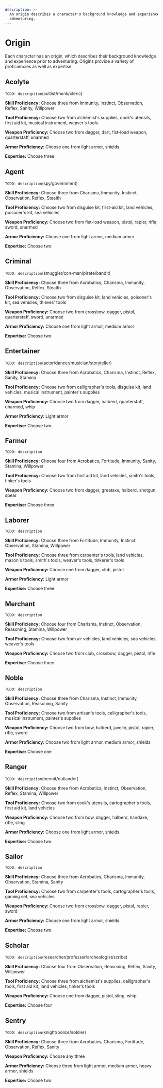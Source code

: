 ```yaml
---
description: >-
  An origin describes a character's background knowledge and experience prior to
  adventuring.
---
```


# Origin

Each character has an origin, which describes their background knowledge and experience prior to adventuring. Origins provide a variety of proficiencies as well as expertise.

## Acolyte

`TODO: description`\(cultist/monk/cleric\)

**Skill Proficiency:** Choose three from Immunity, Instinct, Observation, Reflex, Sanity, Willpower

**Tool Proficiency:** Choose two from alchemist's supplies, cook's utensils, first aid kit, musical instrument, weaver's tools

**Weapon Proficiency:** Choose two from dagger, dart, fist-load weapon, quarterstaff, unarmed

**Armor Proficiency:** Choose one from light armor, shields

**Expertise:** Choose three

## Agent

`TODO: description`\(spy/government\)

**Skill Proficiency:** Choose three from Charisma, Immunity, Instinct, Observation, Reflex, Stealth

**Tool Proficiency:** Choose two from disguise kit, first-aid kit, land vehicles, poisoner's kit, sea vehicles

**Weapon Proficiency:** Choose two from fist-load weapon, pistol, rapier, rifle, sword, unarmed

**Armor Proficiency:** Choose one from light armor, medium armor

**Expertise:** Choose two

## Criminal

`TODO: description`\(smuggler/con-man/pirate/bandit\)

**Skill Proficiency:** Choose three from Acrobatics, Charisma, Immunity, Observation, Reflex, Stealth

**Tool Proficiency:** Choose two from disguise kit, land vehicles, poisoner's kit, sea vehicles, thieves' tools

**Weapon Proficiency:** Choose two from crossbow, dagger, pistol, quarterstaff, sword, unarmed

**Armor Proficiency:** Choose one from light armor, medium armor

**Expertise:** Choose two

## Entertainer

`TODO: description`\(actor/dancer/musician/storyteller\)

**Skill Proficiency:** Choose three from Acrobatics, Charisma, Instinct, Reflex, Sanity, Stamina

**Tool Proficiency:** Choose two from calligrapher's tools, disguise kit, land vehicles, musical instrument, painter's supplies

**Weapon Proficiency:** Choose two from dagger, halberd, quarterstaff, unarmed, whip

**Armor Proficiency:** Light armor

**Expertise:** Choose two

## Farmer

`TODO: description`

**Skill Proficiency:** Choose four from Acrobatics, Fortitude, Immunity, Sanity, Stamina, Willpower

**Tool Proficiency:** Choose two from first aid kit, land vehicles, smith's tools, tinker's tools

**Weapon Proficiency:** Choose two from dagger, greataxe, halberd, shotgun, spear

**Expertise:** Choose three

## Laborer

`TODO: description`

**Skill Proficiency:** Choose three from Fortitude, Immunity, Instinct, Observation, Stamina, Willpower

**Tool Proficiency:** Choose three from carpenter's tools, land vehicles, mason's tools, smith's tools, weaver's tools, tinkerer's tools

**Weapon Proficiency:** Choose one from dagger, club, pistol

**Armor Proficiency:** Light armor

**Expertise:** Choose three

## Merchant

`TODO: description`

**Skill Proficiency:** Choose four from Charisma, Instinct, Observation, Reasoning, Stamina, Willpower

**Tool Proficiency:** Choose two from air vehicles, land vehicles, sea vehicles, weaver's tools

**Weapon Proficiency:** Choose two from club, crossbow, dagger, pistol, rifle

**Expertise:** Choose three

## Noble

`TODO: description`

**Skill Proficiency:** Choose three from Charisma, Instinct, Immunity, Observation, Reasoning, Sanity

**Tool Proficiency:** Choose two from artisan's tools, calligrapher's tools, musical instrument, painter's supplies

**Weapon Proficiency:** Choose two from bow, halberd, javelin, pistol, rapier, rifle, sword

**Armor Proficiency:** Choose two from light armor, medium armor, shields

**Expertise:** Choose one

## Ranger

`TODO: description`\(hermit/outlander\)

**Skill Proficiency:** Choose three from Acrobatics, Instinct, Observation, Reflex, Stamina, Willpower

**Tool Proficiency:** Choose two from cook's utensils, cartographer's tools, first aid kit, land vehicles

**Weapon Proficiency:** Choose two from bow, dagger, halberd, handaxe, rifle, sling

**Armor Proficiency:** Choose one from light armor, shields

**Expertise:** Choose two

## Sailor

`TODO: description`

**Skill Proficiency:** Choose three from Acrobatics, Charisma, Immunity, Observation, Stamina, Sanity

**Tool Proficiency:** Choose two from carpenter's tools, cartographer's tools, gaming set, sea vehicles

**Weapon Proficiency:** Choose two from crossbow, dagger, pistol, rapier, sword

**Armor Proficiency:** Choose one from light armor, shields

**Expertise:** Choose two

## Scholar

`TODO: description`\(researcher/professor/archeologist/scribe\)

**Skill Proficiency:** Choose four from Observation, Reasoning, Reflex, Sanity, Willpower

**Tool Proficiency:** Choose three from alchemist's supplies, calligrapher's tools, first aid kit, land vehicles, tinker's tools

**Weapon Proficiency:** Choose one from dagger, pistol, sling, whip

**Expertise:** Choose four

## Sentry

`TODO: description`\(knight/police/soldier\)

**Skill Proficiency:** Choose three from Acrobatics, Charisma, Fortitude, Observation, Reflex, Sanity

**Weapon Proficiency:** Choose any three

**Armor Proficiency:** Choose three from light armor, medium armor, heavy armor, shields

**Expertise:** Choose two

